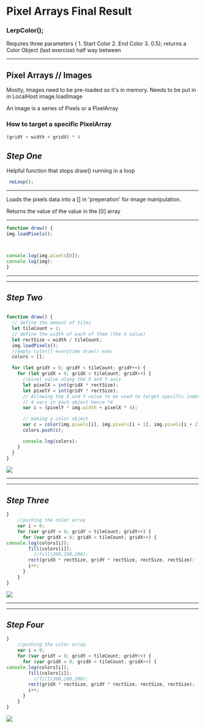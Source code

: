 # Pixel Arrays Final Result


### LerpColor();
Requires three parameters ( 1. Start Color 2. End Color 3. 0.5);
returns a Color Object (last exercise) half way between

___
## Pixel Arrays // Images

Mostly, Images need to be pre-loaded so it's in memory.
Needs to be put in in LocalHost image.loadImage
<br />

An image is a series of Pixels or a PixelArray

### How to target a specific PixelArray
```js
(gridY + width + gridX) * 4
```

## *Step One*

 Helpful function that stops draw() running in a loop
``` javascript
 noLoop();
```
___

Loads the pixels data into a [] in 'preperation' for image manipulation.
<br />

Returns the value of the value in the [0] array

___

``` javascript
function draw() {
img.loadPixels();



console.log(img.pixels[0]);
console.log(img);
}
```

___
___


## *Step Two*
``` javascript

function draw() {
  // define the amount of tiles
  let tileCount = 2;
  // define the width of each of them (the X value)
  let rectSize = width / tileCount;
  img.loadPixels();
  //empty color[] everytime draw() exec
  colors = [];

  for (let gridY = 0; gridY < tileCount; gridY++) {
    for (let gridX = 0; gridX < tileCount; gridX++) {
      //pixel value along the X and Y axis
      let pixelX = int(gridX * rectSize);
      let pixelY = int(gridY * rectSize);
      // Allowing the X and Y value to be used to target specific indexes in the []
      // 4 vars in each object hence *4
      var i = (pixelY * img.width + pixelX * 4);

      // making a color object
      var c = color(img.pixels[i], img.pixels[i + 1], img.pixels[i + 2], img.pixels[i + 3]);
      colors.push(c);

      console.log(colors);
    }
  }
}
```
![](images/Pixel_Array_2.png)

___
___

## *Step Three*

```javascript
}
    //pushing the color array
    var i = 0;
    for (var gridY = 0; gridY < tileCount; gridY++) {
      for (var gridX = 0; gridX < tileCount; gridX++) {
console.log(colors[i]);
        fill(colors[i]);
          //fill(200,200,200);
        rect(gridX * rectSize, gridY * rectSize, rectSize, rectSize);
        i++;
      }
    }
}
```
![](images/Pixel_Array_3.png)


___
___

## *Step Four*
```javascript
}
    //pushing the color array
    var i = 0;
    for (var gridY = 0; gridY < tileCount; gridY++) {
      for (var gridX = 0; gridX < tileCount; gridX++) {
console.log(colors[i]);
        fill(colors[i]);
          //fill(200,200,200);
        rect(gridX * rectSize, gridY * rectSize, rectSize, rectSize);
        i++;
      }
    }
}
```
![](images/Pixel_Array_4.png)
